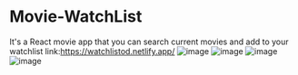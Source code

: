 # Movie-WatchList
It's a React  movie app that you can search current movies and add to your watchlist
link:https://watchlistod.netlify.app/
![image](https://github.com/okademirbilek/Movie-WatchList/assets/48480726/de354ff0-2608-45e4-bb4c-3170456d8d3d)
![image](https://github.com/okademirbilek/Movie-WatchList/assets/48480726/df74b720-bd7c-46c4-8d3e-6790f57664ab)
![image](https://github.com/okademirbilek/Movie-WatchList/assets/48480726/53c49e9e-9fee-40a3-b7ce-5c5aaccfb5e8)
![image](https://github.com/okademirbilek/Movie-WatchList/assets/48480726/b98082e3-dd59-4899-8d74-bed1258a77d1)



